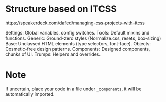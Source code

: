# Structure based on ITCSS

https://speakerdeck.com/dafed/managing-css-projects-with-itcss

Settings: Global variables, config switches.
Tools: Default mixins and functions.
Generic: Ground-zero styles (Normalize.css, resets, box-sizing)
Base: Unclassed HTML elements (type selectors, font-face).
Objects: Cosmetic-free design patterns.
Components: Designed components, chunks of UI.
Trumps: Helpers and overrides.

# Note

If uncertain, place your code in a file under `_components`, it will be automatically imported.
